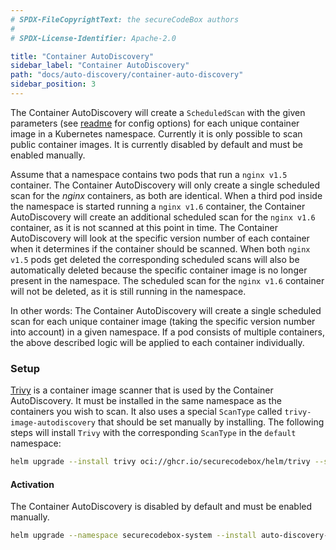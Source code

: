 ```yaml
---
# SPDX-FileCopyrightText: the secureCodeBox authors
#
# SPDX-License-Identifier: Apache-2.0

title: "Container AutoDiscovery"
sidebar_label: "Container AutoDiscovery"
path: "docs/auto-discovery/container-auto-discovery"
sidebar_position: 3
---
```


The Container AutoDiscovery will create a `ScheduledScan` with the given parameters (see [readme](https://github.com/secureCodeBox/secureCodeBox/blob/main/auto-discovery/kubernetes/README.md) for config options) for each unique container image in a Kubernetes namespace. Currently it is only possible to scan public container images.
It is currently disabled by default and must be enabled manually.

Assume that a namespace contains two pods that run a `nginx v1.5` container. The Container AutoDiscovery will only create a single scheduled scan for the _nginx_ containers, as both are identical.
When a third pod inside the namespace is started running a `nginx v1.6` container, the Container AutoDiscovery will create an additional scheduled scan for the `nginx v1.6` container, as it is not scanned at this point in time. The Container AutoDiscovery will look at the specific version number of each container when it determines if the container should be scanned.
When both `nginx v1.5` pods get deleted the corresponding scheduled scans will also be automatically deleted because the specific container image is no longer present in the namespace.
The scheduled scan for the `nginx v1.6` container will not be deleted, as it is still running in the namespace.

In other words: The Container AutoDiscovery will create a single scheduled scan for each unique container image (taking the specific version number into account) in a given namespace.
If a pod consists of multiple containers, the above described logic will be applied to each container individually.

### Setup

[Trivy](/docs/scanners/trivy) is a container image scanner that is used by the Container AutoDiscovery. It must be installed in the same namespace as the containers you wish to scan. It also uses a special `ScanType` called `trivy-image-autodiscovery` that should be set manually by installing. The following steps will install `Trivy` with the corresponding `ScanType` in the `default` namespace:
```bash
helm upgrade --install trivy oci://ghcr.io/securecodebox/helm/trivy --set createAutoDiscoveryScanType=true
```

#### Activation

The Container AutoDiscovery is disabled by default and must be enabled manually.

```bash
helm upgrade --namespace securecodebox-system --install auto-discovery-kubernetes oci://ghcr.io/securecodebox/helm/auto-discovery-kubernetes --set config.containerAutoDiscovery.enabled=true
```

